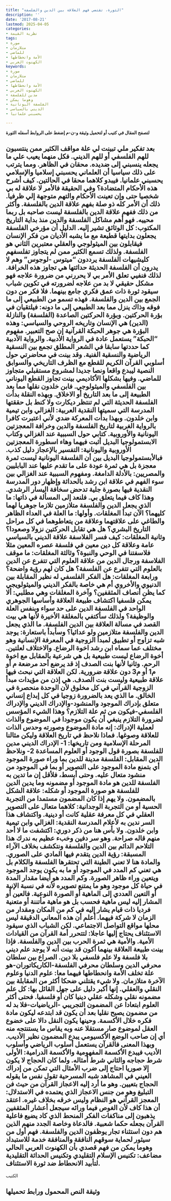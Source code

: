 ```yaml
---
title: "الثورة، تقتضي فهم العلاقة بين الدين والفلسفة"
description: ''
date: '2017-08-21'
lastmod: 2025-04-05
categories:
- نظرية القيمة
tags:
- صورة
- متلازمان
- للماضي
- الأمة وانحطاطها
- الكهنوت العربي
keywords:
- صورة
- متلازمان
- للماضي
- الأمة وانحطاطها
- الكهنوت العربي
- مدين للفلسفة
- وهوما يمكن
- الفلسفة اليونانية
- الديني بالسياسي
- يحسبني علمانيا

---
```

**لتصفح المقال في كتيب أو لتحميل وثيقة و-ن-م إضغط على الروابط أسفله** **الثورة**

## **بعد تفكير ملي تبينت لي علة مواقف الكثير ممن ينتسبون للهم الفلسفي أو للهم الديني. فكل منهما يعيب علي ما يجعله ينسبني إلى ضديده. محقان في الظاهر. ومما يترتب على ذلك سياسيا أن العلماني يحسبني إسلاميا والإسلامي يحسبني علمانيا. فيبدو كلاهما محقا في الحالتين. كيف أشرح هذه الأحكام المتضادة؟ وفي الحقيقة فالأمر لا علاقة له بي شخصيا حتى وإن تعينت الأحكام والتهم متوجهة إلي ظرفيا. ذلك أن الأمر كله ذو صلة بفهم علاقة الدين بالفلسفة. وأكثر من ذلك ففهم علاقة الدين بالفلسفة ليست صاحبه بل ربما محييه. فهو أهم مشاكل الفلسفة والدين منذ بداية التاريخ المكتوب: كل الوثائق تشير إليه. الدليل أن مؤرخي الفلسفة يجعلون بدايتها قطيعة مع ما يشبه الأديان من فكر الإنسان فيقابلون بين الميثولوجي والعقلي معتبرين الثاني هو الفلسفة. ولذلك تسمع الكثير ممن لم يتجاوز تفلسفهم كليشيهات الفلسفة يرددون “ميتوس -لوجوس” وهم لا يدرون أن الفلسفة الحديثة حداثتها هي تجاوز هذه الخرافة. لذلك فنفيي تعلق الأمر بي لا يحررني من ضرورة علاجه فهو مشكل حقيقي لا بد من علاجه لضرورته في تكوين شباب سيقود ثورة ذات عمق فكري جامع بينهما. فلا فكر من دون الجمع بين الدين والفلسفة. فهذه تسمو من الطبيعي إلى ما فوقه وذاك ينزل مما بعد الطبيعي إلى ما دونه: فيلتقيان في بؤرة الحركتين. وبؤرة الحركتين الصاعدة (الفلسفة) والنازلة (الدين) هي الإنسان وتاريخه الروحي والسياسي: وهذه البؤرة هي جوهر الحبكة القرآنية إن صح التعبير. مفهوم “الحبكة” يستعمل عادة في الرواية الأدبية. والرواية الأدبية كما حددتها سابقا في الشعر المطلق تجمع بين النسقية الرياضية والنسقية الفنية. وقد بينت في محاضرتي حول أسلوبي القرآن الكريم للقطع مع الظرف التاريخي والسوابق النصية ليبدع واقعا ونصا جديدا لمشروع مستقبلي متجاوز للماضي. وفيها بشكلها الأكاديمي بينت تجاوز القطع اليوناني بين الفلسفي والميثولوجي. فابن خلدون نقلها مما بعد الطبيعة إلى ما بعد التاريخ أو الاخلاق. وبهذه النقلة بدأت الفلسفة الحديثة التي لم تنتظر ديكارت ولا كنط بل حققتها المدرسة التي سميتها النقدية العربية: الغزالي وابن تيمية وابن خلدون. وبهذا بدأت المعركة ضدي لأني اعتبرت كافرا بالرواية الغربية لتاريخ الفلسفة والدين وخرافة المعجزتين اليونانية والأوروبية. كتابي حول السببية عند الغزالي وكتاب الابستمولوجيا البديل أثبت فيهما وهاء اسطورة المعجزتين الأوروبية واليونانية: التفسير بالإعجاز دليل كذب. فبالأبستمولوجيا البديل بين أن الفلسفة اليونانية ليست ثمرة معجزة بل هي ثمرة عودة على ما تقدم عليها عند البابليين والمصريين: بالأدلة الدامغة. ومفهوم السببية عند الغزالي بين سوء الفهم في علاقة ابن رشد بالحداثة وإظهار دور المدرسة النقدية فيها بصورة جلية تدحض سخافة اليسار الرشدي. وهذا كاف فيما يتعلق بي. فلنعد إلى المسألة في ذاتها: ما الذي يجعل الدين والفلسفة متلازمين تلازما جوهريا لهما كليهما؟ الآن تبدأ المغلقات. وأولها: ما العلة في العداء الظاهر والطاغي على علاقتهما وعلاقة من يتعاطوهما في كل مراحل التاريخ البشري؟ هل هي تقابل الحركتين نزولا وصعودا؟ وثانية المغلقات: كيف فسر الفلاسفة علاقة الديني بالسياسي عامة وعلاقة كل دين معين في فلسفة عصره المعين مثلا فلاسفتنا في الوحي والنبوة؟ وثالثة المغلقات: ما موقف الفلاسفة ورجال الدين من علاقة العلوم التي تتفرع عن الدين بالعلوم التي تتفرع عن الفلسفة؟ هل كان لهم رؤية واضحة؟ ورابعة المغلقات: هل الفكر الفلسفي له نظير المقابلة بين الدنيوي والأخروي أم هي خاصة بالفكر الديني والميثولويجي كما يظن أنصاف المثقفين؟ وآخرة المغلقات وهي مطلبي: ألا يمكن فلسفيا اكتشاف طبيعة العلاقة وأساسها الجوهري الواحد في الفلسفة الدين على حد سواء وبنفس العلة والوظيفة؟ ولذلك سأكتفي بالمغلقة الأخيرة لأنها هي بيت القصد في مسالة العلاقة بين الدين الفلسفة. ما الذي يجعل الدين والفلسفة متلازمين ولو عدائيا؟ وسأبدأ باستعارة: يوجد شبه تزاوج أو تطبيق لمبدأ الزوجية في المعرفة الإنسانية وهو مختلف عما سماه ابن رشد اخوة الرضاع. والاختلاف لعلتين. أخوة الرضاع ليست طبيعية بل هي شرعية بالمقابل مع اخوة الرحم. وثانيا لأنها بنت الصدف إذ قد يرضع أحد مرضعة م أو م1 أو م3 دون علاقة ضرورية. لكن العلاقة التي نبحث فيها علاقة طبيعية وليست بنت الصدف. هي إذن من مؤيدات مبدأ الزوجية القرآني في كل مخلوق لأن الوحدة منحصرة في الخالق. ما الذي يعد بالضرورة زوجيا في كل إبداع إنساني متعلق بإدراك الموجود والمنشود-والإدراك الديني والإدراك الفلسفي-فيكون من ثم علة التلازم؟ وهذا الشيء المؤسس لضرورة التلازم ينبغي أن يكون موجودا في الموضوع والذات لعملية الإدراك: إنه مادة الموضوع وصورته وحدس الذات للعلاقة وصوغها. فماذا نلاحظ في تاريخ العلاقة وليكن مثالنا المرحلة الإسلامية ومن تاريخها: 1- الإدراك الديني مدين للفلسفة بصورة قول الوجود أو العلوم المساعدة 2- ونلاحظ الدين المقابل: الفلسفة مدينة للدين بما وراء صورة الموجود أي بتمنع مادة الموجود على التصوير أو بما في الموجود من منشود متعال عليه. وحتى أبسط، فلأقل إن ما تدين به الفلسفة للدين هو مادة الموجود أو مضمونه وما يدين الدين للفلسفة هو صورة الموجود أو شكله: علاقة الشكل بالمضمون. ولا يهم إذا كان المضمون مستمدا من التجربة الحسية أو من التجربة الوجدانية: كلاهما متعال على التصوير العقلي في كل معرفة عقلية كانت أو دينية. واكتشاف هذا السر ندين به لأعلام المدرسة النقدية: الغزالي وابن تيمية وابن خلدون. ولا بأس هنا من ذكر دوري: اكتشفت ما لا أحد منهم قاله صراحة. وهو سر دفين وخبء عظيم به ندرك هذا التلاحم الدائم بين الدين والفلسفة ونتكشف بخلاف الآراء المسبقة: رؤية الدين يتقدم فيها المادي على الصوري. والمادة هنا لا تعني الطينة التي تحتقرها الفلسفة والكلام بل هي تعني كم المدد في الموجود أو ما به يكون يوجد الموجود ويتعين وراء ظاهر الصورة. وكم المدد هو أيضا مقدار المدة في حياة كل موجود وهو ما يمتنع تصويره لأنه في نسبة الإنية أو التعين العددي إلى الماهية أو الصورة النوعية. فالعين أو المشار إليه ليس ماهية فحسب بل هو ماهية مأتننة أو متعنية فرديا ذات قيام يشار إليه في كم من المكان ومقدار من الزمان لا شركة فيهما. أعلم أن هذه المعاني الدقيقة ليس محلها مواقع التواصل الاجتماعي. لكن الشباب الذي سيقود الاستئناف يحتاج إليها عاجلا: لتتحرر أمة القرآن من القيادات الأمية. والأمية هي ثمرة الحرب بين الدين والفلسفة. فإذا بينت طبيعة العلاقة بينهما أكون قد بينت أنه لا يوجد علم ديني بلا فلسفة ولا علم فلسفي بلا دين. الصراع بين سلطان محرفي الدين وسلطان محرفي الفلسفة-الكاريكاتوران-هو علة تخلف الأمة وانحطاطها فيهما معا: علوم الدنيا وعلوم الآخرة متلازمان. ولا شيء يقتلني ضحكا أكثر من المقابلة بين النقلي والعقلي. إنها أكبر دليل على جهل القائل بها: كل علم مضمونه نقلي وشكله عقلي دينيا كان أو فلسفيا. فحتى أكثر العلوم ابتعادا عن المضمون التجريبي -الرياضيات-فلا بد له من مضمون يصبح نقليا بعد أن يكون قد ابتدعه ليكون مادة فكره خلال الأكسمة. وحينها يكون النقل دالا على خضوع العقل لموضوع صار مستقلا عنه وبه يقاس ما يستنتجه منه أي إن صاحب الوضع الأكسيومي يبدع المضمون نظير الأديب. وبهذا المعنى فالقرآن يستعمل أسلوب الرياضي وأسلوب الأديب فيبدع الأكسمة المفهومية والأكسمة الدرامية: الأولى شرط حجاجه والثاني شرط أمثاله. ولما كان الحجاج لا يكون إلا صوريا احتاج إلى ضرب الأمثال التي تمكن من إدراك العيني في المشاهد شبه المسرحية تقول نفس ما يقوله الحجاج بتعيين. وهو ما أرد إليه الاعجاز القرآن من حيث فن التبليغ وهو من جنس الاعجاز الذي يعتمده في الاستدلال: المعجز القرآني هو النظام وليس خرقه بخلاف غيره. اعتقد أن هذا كاف لأن الغوص فيما ورائه سيجعل أعشار المثقفين يذهبون إلى مناكفات الفكر المنحط الذي كاد يضيع فاعلية القرآن بجعله حكما شعبية. فالدعاة وخاصة الجدد منهم الذين هم دون استثناء تجار يوظفون الدين والفلسفة. فهم أول من سيثور لحماية سوقهم النافقة والمنافقة خدمة للاستبداد وهوما يمكن من فهم قصدي بأن الكهنوت العربي الحالي مضاعف: تكنيس الإسلام التقليدي وتكنيس الحداثة التقليدية لتأبيد الانحطاط ضد ثورة الاستئناف.**

الكتيب

## وثيقة النص المحمول ورابط تحميلها

###
